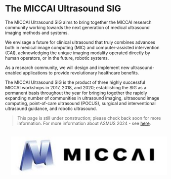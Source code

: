 # The MICCAI Ultrasound SIG

The MICCAI Ultrasound SIG aims to bring together the MICCAI research community working towards the next generation of medical ultrasound imaging methods and systems. 

We envisage a future for clinical ultrasound that truly combines advances both in medical image computing (MIC) and computer-assisted intervention (CAI), acknowledging the unique imaging modality operated directly by human operators, or in the future, robotic systems. 

As a research community, we will design and implement new ultrasound-enabled applications to provide revolutionary healthcare benefits.   

The MICCAI Ultrasound SIG is the product of three highly successful MICCAI workshops in 2017, 2018, and 2020; establishing the SIG as a permanent basis throughout the year for bringing together the rapidly expanding number of communities in ultrasound imaging, ultrasound image computing, point-of-care ultrasound (POCUS), surgical and interventional ultrasound guidance, and robotic ultrasound. 

> This page is still under construction; please check back soon for more information. For more information about ASMUS 2024 - see [here](asmus24).

<div align=center>
  <a href="http://www.miccai.org/" target="_blank"><img style="padding: 20px;" src="im/miccai.jpg" height=125px></a>
</div>
